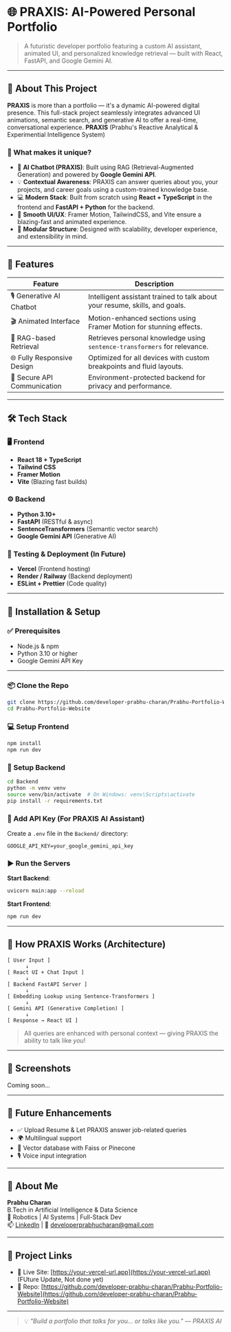 # 🌐 PRAXIS: AI-Powered Personal Portfolio

> A futuristic developer portfolio featuring a custom AI assistant, animated UI, and personalized knowledge retrieval — built with React, FastAPI, and Google Gemini AI.

---

## 🚀 About This Project

**PRAXIS** is more than a portfolio — it's a dynamic AI-powered digital presence. This full-stack project seamlessly integrates advanced UI animations, semantic search, and generative AI to offer a real-time, conversational experience.
**PRAXIS** (Prabhu's Reactive Analytical & Experimential Intelligence System)

### 🔮 What makes it unique?

- 🤖 **AI Chatbot (PRAXIS)**: Built using RAG (Retrieval-Augmented Generation) and powered by **Google Gemini API**.
- 💡 **Contextual Awareness**: PRAXIS can answer queries about you, your projects, and career goals using a custom-trained knowledge base.
- 💻 **Modern Stack**: Built from scratch using **React + TypeScript** in the frontend and **FastAPI + Python** for the backend.
- 🎨 **Smooth UI/UX**: Framer Motion, TailwindCSS, and Vite ensure a blazing-fast and animated experience.
- 📁 **Modular Structure**: Designed with scalability, developer experience, and extensibility in mind.

---

## 🧠 Features

| Feature                     | Description                                                                 |
|----------------------------|-----------------------------------------------------------------------------|
| 🎙️ Generative AI Chatbot   | Intelligent assistant trained to talk about your resume, skills, and goals. |
| 🎬 Animated Interface      | Motion-enhanced sections using Framer Motion for stunning effects.          |
| 🧠 RAG-based Retrieval     | Retrieves personal knowledge using `sentence-transformers` for relevance.  |
| 🌐 Fully Responsive Design | Optimized for all devices with custom breakpoints and fluid layouts.        |
| 🔐 Secure API Communication | Environment-protected backend for privacy and performance.                 |

---

## 🛠️ Tech Stack

### 🖥 Frontend
- **React 18 + TypeScript**
- **Tailwind CSS**
- **Framer Motion**
- **Vite** (Blazing fast builds)

### ⚙️ Backend
- **Python 3.10+**
- **FastAPI** (RESTful & async)
- **SentenceTransformers** (Semantic vector search)
- **Google Gemini API** (Generative AI)

### 🧪 Testing & Deployment (In Future)
- **Vercel** (Frontend hosting)
- **Render / Railway** (Backend deployment)
- **ESLint + Prettier** (Code quality)

---

## 🚧 Installation & Setup

### ✅ Prerequisites
- Node.js & npm
- Python 3.10 or higher
- Google Gemini API Key

---

### 📦 Clone the Repo

```bash
git clone https://github.com/developer-prabhu-charan/Prabhu-Portfolio-Website.git
cd Prabhu-Portfolio-Website
```

### 💻 Setup Frontend

```bash
npm install
npm run dev
```

### 🧠 Setup Backend

```bash
cd Backend
python -m venv venv
source venv/bin/activate  # On Windows: venv\Scripts\activate
pip install -r requirements.txt
```

### 🔐 Add API Key (For PRAXIS AI Assistant)

Create a `.env` file in the `Backend/` directory:

```env
GOOGLE_API_KEY=your_google_gemini_api_key
```

### ▶️ Run the Servers

**Start Backend**:
```bash
uvicorn main:app --reload
```

**Start Frontend**:
```bash
npm run dev
```

---

## 🧠 How PRAXIS Works (Architecture)

```
[ User Input ] 
      ↓
[ React UI + Chat Input ]
      ↓
[ Backend FastAPI Server ]
      ↓
[ Embedding Lookup using Sentence-Transformers ]
      ↓
[ Gemini API (Generative Completion) ]
      ↓
[ Response → React UI ]
```

> All queries are enhanced with personal context — giving PRAXIS the ability to talk like *you*!

---

## 📸 Screenshots

Coming soon... 

---

## 📢 Future Enhancements

- ✅ Upload Resume & Let PRAXIS answer job-related queries
- 🌍 Multilingual support
- 💾 Vector database with Faiss or Pinecone
- 🎙️ Voice input integration

---

## 👤 About Me

**Prabhu Charan**  
B.Tech in Artificial Intelligence & Data Science  
🎯 Robotics | AI Systems | Full-Stack Dev  
📫 [LinkedIn](https://www.linkedin.com/in/prabhu-charan-jerripothula-8006b7352/) | 📧 developerprabhucharan@gmail.com

---

## 📎 Project Links

- 🔗 Live Site: [https://your-vercel-url.app](https://your-vercel-url.app) (FUture Update, Not done yet)
- 📁 Repo: [https://github.com/developer-prabhu-charan/Prabhu-Portfolio-Website](https://github.com/developer-prabhu-charan/Prabhu-Portfolio-Website)

---

> 💡 *"Build a portfolio that talks for you... or talks like you." — PRAXIS AI*